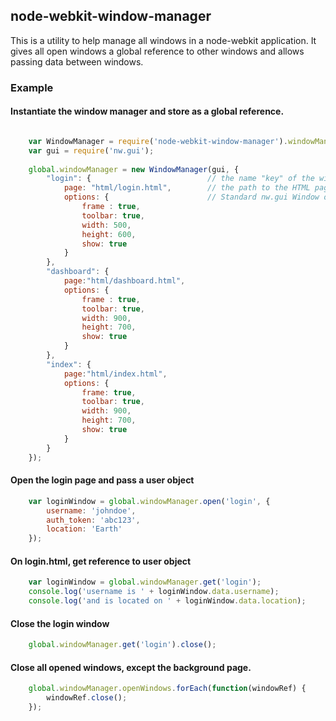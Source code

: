 ## node-webkit-window-manager

This is a utility to help manage all windows in a node-webkit application. It gives all open windows a global reference to other windows and allows passing data between windows.


### Example

#### Instantiate the window manager and store as a global reference.

```javascript

	var WindowManager = require('node-webkit-window-manager').windowManager;
	var gui = require('nw.gui');
	
	global.windowManager = new WindowManager(gui, {
		"login": {							// the name "key" of the window
			page: "html/login.html",        // the path to the HTML page.
			options: {						// Standard nw.gui Window options
	            frame : true,
	            toolbar: true,
	            width: 500,
	            height: 600,
	            show: true
    		}
		},
		"dashboard": {
			page:"html/dashboard.html",
			options: {
	            frame : true,
	            toolbar: true,
	            width: 900,
	            height: 700,
	            show: true
			}		
		},
		"index": {
			page:"html/index.html",
			options: {
				frame: true,
				toolbar: true,
				width: 900,
				height: 700,
				show: true
			}
		}
	});
```

#### Open the login page and pass a user object

```javascript
    var loginWindow = global.windowManager.open('login', { 
        username: 'johndoe',
        auth_token: 'abc123',
        location: 'Earth'
    });
```

#### On login.html, get reference to user object

```javascript
    var loginWindow = global.windowManager.get('login');
    console.log('username is ' + loginWindow.data.username);
    console.log('and is located on ' + loginWindow.data.location);
```

#### Close the login window

```javascript
	global.windowManager.get('login').close();
```

#### Close all opened windows, except the background page.

```javascript
	global.windowManager.openWindows.forEach(function(windowRef) {
		windowRef.close();
	});
```


